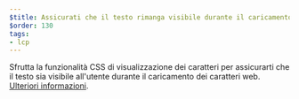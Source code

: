 ```yaml
---
$title: Assicurati che il testo rimanga visibile durante il caricamento dei caratteri
$order: 130
tags:
- lcp
---
```


Sfrutta la funzionalità CSS di visualizzazione dei caratteri per assicurarti che il testo sia visibile all'utente durante il caricamento dei caratteri web. [Ulteriori informazioni](https://web.dev/font-display/).
